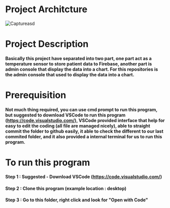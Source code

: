 # Project Architcture 
![Captureasd](https://user-images.githubusercontent.com/53253487/87952457-6daea780-cadc-11ea-8d76-fef07225e8ae.JPG)

# Project Description
#### Basically this project have separated into two part, one part act as a temperature sensor to store patient data to Firebase, another part is admin console that display the data into a chart. For this repositories is the admin console that used to display the data into a chart.

# Prerequisition
#### Not much thing required, you can use cmd prompt to run this program, but suggested to download VSCode to run this program (https://code.visualstudio.com/), VSCode provided interface that help for easy to edit the coding (all file are managed nicely), able to straight commit the folder to github easily, it able to check the different to our last commited folder, and it also provided a internal terminal for us to run this program.

# To run this program
#### Step 1 : Suggested - Download VSCode (https://code.visualstudio.com/)
#### Step 2 : Clone this program (example location : desktop)
#### Step 3 : Go to this folder, right click and look for "Open with Code"
